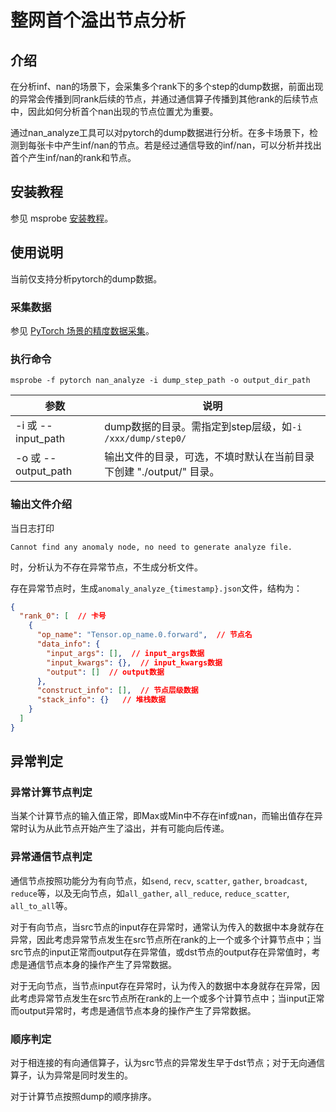 # 整网首个溢出节点分析

## 介绍
在分析inf、nan的场景下，会采集多个rank下的多个step的dump数据，前面出现的异常会传播到同rank后续的节点，并通过通信算子传播到其他rank的后续节点中，因此如何分析首个nan出现的节点位置尤为重要。

通过nan_analyze工具可以对pytorch的dump数据进行分析。在多卡场景下，检测到每张卡中产生inf/nan的节点。若是经过通信导致的inf/nan，可以分析并找出首个产生inf/nan的rank和节点。

## 安装教程

参见 msprobe [安装教程](./01.installation.md)。

## 使用说明

当前仅支持分析pytorch的dump数据。

### 采集数据

参见 [PyTorch 场景的精度数据采集](./05.data_dump_PyTorch.md)。

### 执行命令

```commandline
msprobe -f pytorch nan_analyze -i dump_step_path -o output_dir_path
```

| 参数                 | 说明                                                                                                                                                                                                                                                                                                                                                                                                                                                                                                                                                                                                               |
|--------------------|------------------------------------------------------------------------------------------------------------------------------------------------------------------------------------------------------------------------------------------------------------------------------------------------------------------------------------------------------------------------------------------------------------------------------------------------------------------------------------------------------------------------------------------------------------------------------------------------------------------|
| -i 或 --input_path  | dump数据的目录。需指定到step层级，如`-i /xxx/dump/step0/` |
| -o 或 --output_path | 输出文件的目录，可选，不填时默认在当前目录下创建 \"./output/" 目录。                                                                                                                                                                                                                                                                                                                                                                                                                                                                                                                                                                        |

### 输出文件介绍

当日志打印
```
Cannot find any anomaly node, no need to generate analyze file.
```
时，分析认为不存在异常节点，不生成分析文件。

存在异常节点时，生成`anomaly_analyze_{timestamp}.json`文件，结构为：
```json
{
  "rank_0": [  // 卡号
    {
      "op_name": "Tensor.op_name.0.forward",  // 节点名
      "data_info": {
        "input_args": [],  // input_args数据
        "input_kwargs": {},  // input_kwargs数据
        "output": []  // output数据
      },
      "construct_info": [],  // 节点层级数据
      "stack_info": {}   // 堆栈数据
    }
  ]
}
```

## 异常判定

### 异常计算节点判定
当某个计算节点的输入值正常，即Max或Min中不存在inf或nan，而输出值存在异常时认为从此节点开始产生了溢出，并有可能向后传递。

### 异常通信节点判定
通信节点按照功能分为有向节点，如`send`, `recv`, `scatter`, `gather`, `broadcast`, `reduce`等，以及无向节点，如`all_gather`, `all_reduce`, `reduce_scatter`, `all_to_all`等。

对于有向节点，当src节点的input存在异常时，通常认为传入的数据中本身就存在异常，因此考虑异常节点发生在src节点所在rank的上一个或多个计算节点中；当src节点的input正常而output存在异常值，或dst节点的output存在异常值时，考虑是通信节点本身的操作产生了异常数据。

对于无向节点，当节点input存在异常时，认为传入的数据中本身就存在异常，因此考虑异常节点发生在src节点所在rank的上一个或多个计算节点中；当input正常而output异常时，考虑是通信节点本身的操作产生了异常数据。

### 顺序判定
对于相连接的有向通信算子，认为src节点的异常发生早于dst节点；对于无向通信算子，认为异常是同时发生的。

对于计算节点按照dump的顺序排序。
